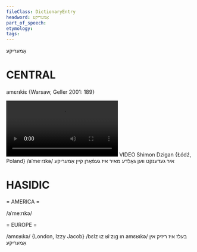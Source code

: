 ```yaml
---
fileClass: DictionaryEntry
headword: אַמעריקע
part_of_speech: 
etymology: 
tags: 
---
```

אַמעריקע

CENTRAL
========

amɛrᵻkiɛ {Warsaw, Geller 2001: 189}

![](https://ia801508.us.archive.org/24/items/FilmLexicon/Dzigan-IrGedenktVenGoldeMayerIzGefornKeynAmerike.mp4)
VIDEO Shimon Dzigan {Łódź, Poland}
/aˈmeˑrɪkə/
איר געדענקט ווען גאָלדע מאיר איז געפֿאָרן קיין אַמעריקע

HASIDIC
=======
= AMERICA = 

/aˈmeːrɩkə/

= EUROPE = 

/amɛʁɩkə/ {London, Izzy Jacob}
/bɛlz ɩz ʁiˑzɩg ɩn amɛʁɩkə/ בעלז איז ריזיק אין אַמעריקע
